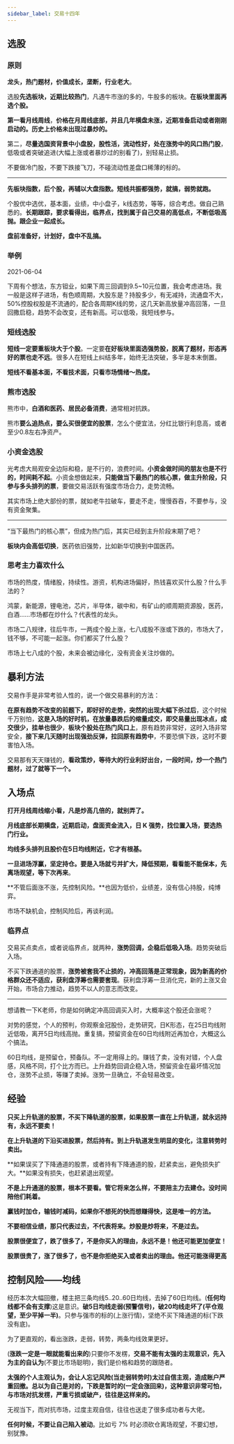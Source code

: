 ```yaml
---
sidebar_label: 交易十四年
---
```


## 选股

### 原则

**龙头，热门题材，价值成长，垄断，行业老大**。

选股**先选板块，近期比较热门**，凡遇牛市涨的多的，牛股多的板块。**在板块里面再选个股。**

**第一看月线周线**，**价格在月周线底部，并且几年横盘未涨，近期准备启动或者刚刚启动的。历史上价格未出现过暴炒的。**

第二，**尽量选国资背景中小盘股，股性活，流动性好，处在涨势中的风口热门股**，低吸或者突破追进(大幅上涨或者暴炒过的别看了)，别轻易止损。

不要做冷门股，不要下跌接飞刀，不碰流动性差盘口稀薄的标的。

---

**先板块指数，后个股，再辅以大盘指数。短线共振都强势，就搞，弱势就跑。**

个股优中选优，基本面，业绩，中小盘子，k线态势，等等，综合考虑。做自己熟悉的。**长期跟踪，要求看得出，临界点，找到属于自己交易的高低点，不断低吸高抛。跟企业一起成长。**

**盘前准备好，计划好，盘中不乱搞。**

### 举例

2021-06-04

下周有个想法，东方钽业，如果下周三回调到9.5~10元位置，我会考虑进场。我一般是这样子进场，有色顺周期，大股东是？持股多少，有无减持，流通盘不大，50%控股权股是不流通的，配合各周期K线的势，这几天新高放量冲高回落，一旦回撒启稳，趋势不会改变，还有新高。可以低吸，我短线参与。

### 短线选股

**短线一定要重板块大于个股**。一定要**在好板块里面选强势股，脱离了题材，形态再好的票也走不远**。很多人在短线上纠结多年，始终无法突破，多半是本末倒置。

**短线不看基本面，不看技术面，只看市场情绪～热度。**

### 熊市选股

熊市中，**白酒和医药、居民必备消费**，通常相对抗跌。

熊市**要么追热点，要么买很便宜的股票**，怎么个便宜法，分红比银行利息高，或者至少0.8左右净资产。

### 小资金选股

光考虑大局观安全边际和稳，是不行的，浪费时间。**小资金做时间的朋友也是不行的，时间耗不起**。小资金想做起来，**只能做当下最热门的核心票，做主升阶段，只参与多头排列的票**，要做交易活跃有强度市场合力，走势流畅。

其实市场上绝大部份的票，就如老牛拉破车，要走不走，慢慢吞吞，不要参与，没有资金聚集。

---

“当下最热门的核心票”，但成为热门后，其实已经到主升阶段末期了吧？

**板块内会高低切换**，医药依旧强势，比如新华切换到中国医药。

### 思考主力喜欢什么

市场的热度，情绪股，持续性。游资，机构进场偏好，热钱喜欢买什么股？什么手法的？

鸿蒙，新能源，锂电池，芯片，半导体，碳中和，有矿山的顺周期资源股，医药，白酒……市场都在炒什么？代表性的龙头。

市场二八规律，往后牛市，一两成个股上涨，七八成股不涨或下跌的，市场大了，钱不够，不可能一起涨。你们都买了什么股？

市场上七八成的个股，未来会被边缘化，没有资金关注炒做的。

## 暴利方法

交易作手是非常考验人性的，说一个做交易暴利的方法：

**在原有趋势不改变的前题下，即好好的走势，突然的出现大幅下杀过后**，这个时候千万别怕，**这是入场的好时机，在放量暴跌后的缩量成交，即交易量出现冰点，成交很少，挂单也很少**，**板块个股处在热门风口上**，原有趋势非常好，这时入场非常安全，**接下来几天随时出现强劲反弹，拉回原有趋势中**，不要恐惧下跌，这时不要害怕入场。

交易那有天天赚钱的，**看政策炒，等待大的行业利好出台，一段时间，炒一个热门题材，过了就等下一个。**

## 入场点

**打开月线周线缩小看，凡是炒高几倍的，就别弄了。**

**月线底部长期横盘，近期启动，盘面资金流入，日 K 强势，找位置入场，要选热门行业。**

**均线多头排列且股价在5日均线附近，它才有根基。**

**一旦进场浮赢，坚定持仓。要是入场就亏并扩大，降低预期，看看能不能保本，先离场观望，等下次再来**。

**不管后面涨不涨，先控制风险。**也因为低价，业绩差，没有信心持股，纯博弈。

市场不缺机会，控制风险后，再谈利润。

### 临界点

交易买点卖点，或者说临界点，就两种，**涨势回调，企稳后低吸入场**。趋势突破后入场。

不买下跌通道的股票，**涨势被套我不止损的，冲高回落是正常现象，因为新高的价格群众还不适应，获利盘浮筹也需要套现**。获利盘浮筹一旦消化完，新的上涨又会开始，市场合力推动，趋势不以人的意志而改变。

---

想请教一下K老师，你是如何确定冲高回调买入时，大概率这个股还会涨呢？

对势的感觉，个人的预判，你观察金冠股份，走势研究，日K形态，在25日均线附近低吸，离开5日均线高抛。重复搞，预留资金在60日均线附近再加仓，大概这么个搞法。

60日均线，是预留仓，预备队。不一定用得上的。赚钱了卖，没有对错，个人盘感，风格不同，打个比方而已。上升趋势回调企稳入场，预留资金在最坏情况加仓，涨势不止损，等赚了卖掉。涨势一旦确立，不会轻易改变。

## 经验

**只买上升轨道的股票，不买下降轨道的股票，如果股票一直在上升轨道，就永远持有，永远不要卖！**

**在上升轨道的下沿买进股票，然后持有。到上升轨道发生明显的变化，注意转势时卖出。**

**如果误买了下降通道的股票，或者持有下降通道的股，赶紧卖出，避免损失扩大。**如果没有损失，也赶紧退出观望。

**不是上升通道的股票，根本不要看。管它将来怎么样，不要陪主力去建仓。没时间陪他们耗着。**

**赢钱时加仓，输钱时减码，如果你不想死的快而想赚得快，这是唯一的方法。**

**不要相信业绩，那只代表过去，不代表将来。炒股是炒将来，不是过去。**

**股票很便宜了，跌了很多了，不是你买入的理由，永远不是！他还可能更加便宜！**

**股票很贵了，涨了很多了，也不是你拒绝买入或者卖出的理由。他还可能涨得更高**

## 控制风险——均线

经历本次大幅回撤，楼主把三条均线5..20..60日均线，去掉了60日均线。(**任何均线都不会有支撑**)这是意识。**破5日均线走弱(预警信号)，破20均线走坏了(平仓观望，至少平掉一半)**。只参与强市的标的(上涨行情)，坚绝不买下降通道的标(下跌没有底)。

为了更直观的，看出涨跌，走弱，转势，两条均线效果更好。

(**涨跌一定是一眼就能看出来的**)只要你不发楞，**交易不能有太强的主观意识，先入为主的自认为**(不要比市场聪明)，我们是价格和趋势的跟随者。

**太强的个人主观认为，会让人忘记风险(当走弱转势时)太过自信主观，造成账户严重回撤。总以为自己是对的，下跌是暂时的(一定会涨回来)，这种意识非常可怕，与市场对抗发楞，严重亏损或破产，往往是这样来的。**

无视当下，而对抗市场，过度主观自信，往往也送走了很多成功者与大佬。

**任何时候，不要让自己陷入被动**。比如亏 7% 时必须砍仓离场观望，不要幻想，别犹豫。